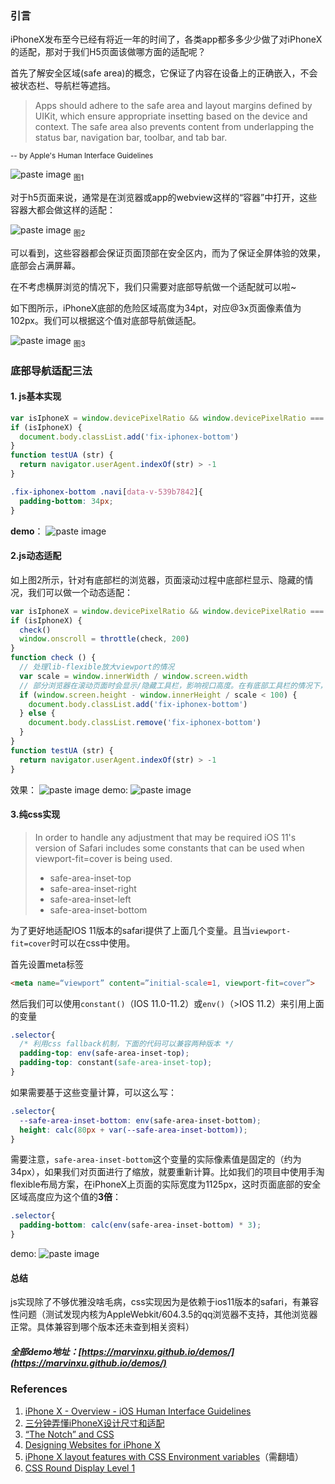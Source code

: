 ### 引言

iPhoneX发布至今已经有将近一年的时间了，各类app都多多少少做了对iPhoneX的适配，那对于我们H5页面该做哪方面的适配呢？

首先了解安全区域(safe area)的概念，它保证了内容在设备上的正确嵌入，不会被状态栏、导航栏等遮挡。

> Apps should adhere to the safe area and layout margins defined by UIKit, which ensure appropriate insetting based on the device and context. The safe area also prevents content from underlapping the status bar, navigation bar, toolbar, and tab bar.  

<sub>-- by Apple's Human Interface Guidelines</sub>


![paste image](images/1.png)
<sub>图1</sub>

对于h5页面来说，通常是在浏览器或app的webview这样的“容器”中打开，这些容器大都会做这样的适配：

![paste image](images/2.jpg)
<sub>图2</sub>

可以看到，这些容器都会保证页面顶部在安全区内，而为了保证全屏体验的效果，底部会占满屏幕。

在不考虑横屏浏览的情况下，我们只需要对底部导航做一个适配就可以啦~

如下图所示，iPhoneX底部的危险区域高度为34pt，对应@3x页面像素值为102px。我们可以根据这个值对底部导航做适配。

![paste image](images/3.png)
<sub>图3</sub>

### 底部导航适配三法

#### 1. js基本实现

```javascript
var isIphoneX = window.devicePixelRatio && window.devicePixelRatio === 3 && window.screen.width === 375 && testUA('iPhone')
if (isIphoneX) {
  document.body.classList.add('fix-iphonex-bottom')
}
function testUA (str) {
  return navigator.userAgent.indexOf(str) > -1
}
```
```css
.fix-iphonex-bottom .navi[data-v-539b7842]{
  padding-bottom: 34px;
}
```
**demo**：
![paste image](images/4.png)

#### 2.js动态适配

如上图2所示，针对有底部栏的浏览器，页面滚动过程中底部栏显示、隐藏的情况，我们可以做一个动态适配：

```javascript
var isIphoneX = window.devicePixelRatio && window.devicePixelRatio === 3 && window.screen.width === 375 && testUA('iPhone')
if (isIphoneX) {
  check()
  window.onscroll = throttle(check, 200)
}
function check () {
  // 处理lib-flexible放大viewport的情况
  var scale = window.innerWidth / window.screen.width
  // 部分浏览器在滚动页面时会显示/隐藏工具栏，影响视口高度。在有底部工具栏的情况下，不做iPhoneX的fix。100为经验值
  if (window.screen.height - window.innerHeight / scale < 100) {
    document.body.classList.add('fix-iphonex-bottom')
  } else {
    document.body.classList.remove('fix-iphonex-bottom')
  }
}
function testUA (str) {
  return navigator.userAgent.indexOf(str) > -1
}
```
效果：
![paste image](images/5.gif)
demo:
![paste image](images/6.png)

#### 3.纯css实现

> In order to handle any adjustment that may be required iOS 11's version of Safari includes some constants that can be used when viewport-fit=cover is being used.
> - safe-area-inset-top
> - safe-area-inset-right
> - safe-area-inset-left
> - safe-area-inset-bottom

为了更好地适配IOS 11版本的safari提供了上面几个变量。且当`viewport-fit=cover`时可以在css中使用。



首先设置meta标签

```html
<meta name=“viewport” content=”initial-scale=1, viewport-fit=cover”>
```


然后我们可以使用`constant()`（IOS 11.0-11.2）或`env()`（>IOS 11.2）来引用上面的变量
```css
.selector{
  /* 利用css fallback机制，下面的代码可以兼容两种版本 */
  padding-top: env(safe-area-inset-top);
  padding-top: constant(safe-area-inset-top);
}
```

如果需要基于这些变量计算，可以这么写：
```css
.selector{
  --safe-area-inset-bottom: env(safe-area-inset-bottom);
  height: calc(80px + var(--safe-area-inset-bottom));
}
```

需要注意，`safe-area-inset-bottom`这个变量的实际像素值是固定的（约为34px），如果我们对页面进行了缩放，就要重新计算。比如我们的项目中使用手淘flexible布局方案，在iPhoneX上页面的实际宽度为1125px，这时页面底部的安全区域高度应为这个值的**3倍**：
```css
.selector{
  padding-bottom: calc(env(safe-area-inset-bottom) * 3);
}
```
demo:
![paste image](images/7.png)

#### 总结

js实现除了不够优雅没啥毛病，css实现因为是依赖于ios11版本的safari，有兼容性问题（测试发现内核为AppleWebkit/604.3.5的qq浏览器不支持，其他浏览器正常。具体兼容到哪个版本还未查到相关资料）

##### 全部demo地址：[https://marvinxu.github.io/demos/](https://marvinxu.github.io/demos/)



### References

1. [iPhone X - Overview - iOS Human Interface Guidelines](https://developer.apple.com/ios/human-interface-guidelines/overview/iphone-x/)
2. [三分钟弄懂iPhoneX设计尺寸和适配](http://bbs.zhulong.com/101010_group_100224/detail31160444)
3. [“The Notch” and CSS](https://css-tricks.com/the-notch-and-css/)
4. [Designing Websites for iPhone X](https://webkit.org/blog/7929/designing-websites-for-iphone-x/)
4. [iPhone X layout features with CSS Environment variables](https://medium.com/@draganeror/iphone-x-layout-features-with-css-environment-variables-d57423433dec)（需翻墙）
5. [CSS Round Display Level 1](https://www.w3.org/TR/css-round-display-1/#viewport-fit-descriptor)